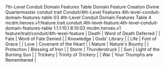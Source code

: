 <ability>
  <name>7th-Level Conduit Domain Features Table</name>
  <keywords>
    <keyword>Domain</keyword>
  </keywords>
  <type>Feature</type>
  <distance>Creation</distance>
  <target>Divine Quartermaster</target>
  <metadata>
    <class>conduit</class>
    <feature_type>trait</feature_type>
    <file_dpath>Conduit/4th-Level Features</file_dpath>
    <item_id>4th-level-conduit-domain-features-table</item_id>
    <item_index>03</item_index>
    <item_name>4th-Level Conduit Domain Features Table</item_name>
    <level>4</level>
    <scc>mcdm.heroes.v1:feature.trait.conduit.4th-level-feature:4th-level-conduit-domain-features-table</scc>
    <scdc>1.1.1:10.1.8.10:03</scdc>
    <source>mcdm.heroes.v1</source>
    <type>feature/trait/conduit/4th-level-feature</type>
  </metadata>
  <effects>
    <effect type="mundane">| Death      | Word of Death Deferred       |
| Fate       | Word of Fate Denied          |
| Knowledge  | Gods&apos; Library                |
| Life       | Font of Grace                |
| Love       | Covenant of the Heart        |
| Nature     | Nature&apos;s Bounty              |
| Protection | Blessing of Iron             |
| Storm      | Thunderstruck                |
| Sun        | Light of the Burning Sun     |
| Trickery   | Trinity of Trickery          |
| War        | Your Triumphs are Remembered |</effect>
  </effects>
</ability>
